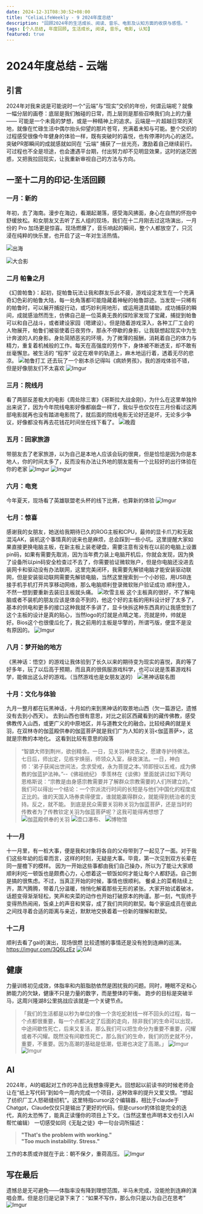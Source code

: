 ```yaml
---
date: 2024-12-31T08:30:52+08:00
title: "CeliaLifeWeekly - 9 2024年度总结"
description: "回顾2024年的生活成长、阅读、音乐、电影及认知方面的收获与感悟。"
tags: [个人总结, 年度回顾, 生活成长, 阅读, 音乐, 电影, 认知]
featured: true
---
```



# 2024年度总结 - 云端

## 引言

2024年对我来说是可能说时一个“云端”与“现实”交织的年份，何谓云端呢？就像一幅分层的画卷：底层是我们触碰的日常，而上层则是那些召唤我们向上的力量 —— 可能是一个未竟的梦想，或是一种精神上的追求。云端是一片超越日常的天地，就像在忙碌生活中偶尔抬头仰望的那片苍穹，充满着未知与可能。整个交织的过程感受很像今年健身的体验一样，既有突破时的喜悦，也有停滞时内心的迷茫。突破PR那瞬间的成就感就如同在 “云端” 捕获了一丝光亮，激励着自己继续前行。可过程也不全是坦途，也会遭遇平台期，付出努力却不见明显效果，这时的迷茫困惑，又把我拉回现实，让我重新审视自己的方法与方向。

## 一至十二月的印记-生活回顾  

### 一月：新的
年初，去了海南。漫步在海边，看潮起潮落，感受海风拂面，身心在自然的怀抱中舒缓放松。和女朋友又去听了五人组的现场，我们在十二月刚去过这场演出，一月份的 Pro 加场更是惊喜。现场燃爆了，音乐响起的瞬间，整个人都放空了，只沉浸在纯粹的快乐里，也开启了这一年对生活热情。

![出海](https://i.imgur.com/PBrILTJ.jpg)

![大合影](https://i.imgur.com/wEyFaYE.jpg)

### 二月 帕鲁之月
《幻兽帕鲁》：起初，捉帕鲁玩法让我和群友乐此不疲，游戏设定发生在一个充满奇幻色彩的帕鲁大陆，每一处角落都可能隐藏着神秘的帕鲁踪迹。当发现一只稀有的帕鲁时，可以展开捕捉行动，或巧妙利用地形，或运用道具辅助，成功捕获的瞬间，成就感油然而生，仿佛自己是一位英勇无畏的探险家发现了宝藏，捕捉到帕鲁可以和自己战斗，或者建设家园（嗯建设）。但是随着游戏深入，各种工厂工会的人物展开，帕鲁们被驱使着日夜劳作，那永不停歇的身影，让我联想起现实中为生计奔波的人的身影。身处简陋恶劣的环境，为了微薄的报酬，消耗着自己的体力与精力，重复着机械般的工作。每天在高强度的劳作下，身体被不断透支，却不敢有丝毫懈怠。被生活的 “程序” 设定在艰辛的轨道上，麻木地运行着，透着无尽的悲凉。
![帕鲁打工](https://i.imgur.com/RmXFcre.jpg)
还去玩了一个剧本杀记得叫《病娇男孩》，我的游戏体验不错，但是好像朋友们不太喜欢
![Imgur](https://i.imgur.com/HlJP0CG.jpg)

### 三月：院线月
看了两部反差极大的电影《周处除三害》《哥斯拉大战金刚》，为什么在这里单独拎出来说了，因为今年院线电影好像都崩盘一样了，我似乎也仅仅在三月份看过这两部电影就再也没有踏进电影院了，就后面的院线电影无论好还是坏，无论多少争议，好像都没有再去花钱花时间坐在线下看了。
![晚霞](https://i.imgur.com/5tpKKLE.jpg)

### 五月：回家旅游
带朋友去了老家旅游，以为自己是本地人应该会玩的很爽，但是恰恰是因为你是本地人，你的时间太多了，反而没有办法让外地的朋友能有一个比较好的出行体验在你的老家
![Imgur](https://i.imgur.com/3Q6LzEz.jpg)
![Imgur](https://i.imgur.com/1D9buyB.jpg)

### 六月：电竞
今年夏天，现场看了英雄联盟老头杯的线下比赛，也算新的体验
![Imgur](https://i.imgur.com/MTpYRnV.jpg)

### 七月：惊喜
感谢我的女朋友，她送给我期待已久的ROG主板和CPU，最帅的显卡爪刀和无敌混沌AK，装机这个事情真的说来也是麻烦，总会踩到一些小坑。这里提醒大家如果直接更换电脑主板，在新主板上装老硬盘，需要注意有没有在以前的电脑上设置pin码，如果有需要先取消，因为当年费力装上电脑开机后，你就会发现，因为换了设备所以pin码安全检查过不去了，你需要验证微软账户，但是你电脑还没进去装网卡和驱动没有办法联网，这里完美闭环，我需要先解锁电脑才能安装驱动联网，但是安装驱动联网需要先解锁电脑，当然这里搜索到一个小妙招，用USB连接手机手机打开共享移动网络，那么电脑顺利登录微软账户验证成功 顺利登入，不然一想到要重新去装旧主板就头痛。
![吹雪主板](https://i.imgur.com/i8EQwyN.jpg)
这个主板真的很好，不了解电脑或者不装机的朋友应该是体会不到的，他这个好的主板的用料设计好了太多了，基本的供电和更多的接口这种我就不多讲了，显卡快拆这种东西真的让我感觉到了这个主板的设计是真的贴心，当然logo的灯就是点睛之笔，亮就是帅，帅就是好。Bios这个也很傻瓜化了，我之前用的主板是华擎的，所谓丐版，便宜不是没有原因的。
![Imgur](https://i.imgur.com/wlIMwDe.jpg)

### 八月：梦开始的地方
《黑神话：悟空》的游戏让我体验到了长久以来的期待变为现实的喜悦，真的等了好多年，玩了以后高于预期，而且真的很佩服游戏科学，也可以说是羡慕游戏科学，能做出这么好的游戏。（当然游戏也是女朋友送的）
![黑神话联名图](https://i.imgur.com/SHOy2nE.jpg)

### 十月：文化与体验
九月一整月都在玩黑神话，十月如约来到黑神话的取景地山西（欠一篇游记，遗憾没有去到小西天）。
去到山西也很有意思，对比之前区西藏看到的藏传佛教，感受佛教传入山西，或更广义的中原地区，并与道教文化的融合。比较经典的就是关羽，在双林寺的伽蓝殿供奉的伽蓝菩萨就是我们广为人知的关羽<伽蓝菩萨>，这就是宗教的本地化。
这看到比较有意思的段落
> “智顗大师到荆州，欲创精舍。一日，见关羽神灵告之，愿建寺护持佛法。七日后，师出定，见栋宇焕丽，师领众入室，昼夜演法。一日，神白师：‘弟子获闻出世间法，念求受戒，永为菩提之本。’师即授以五戒，成为佛教的伽蓝护法神。”--《佛祖统纪》
季羡林在《谈佛》里面就讲过如下两句
> 恩格斯说：“宗教是由身感宗教需要并了解群众宗教需要的人们所建立的。”
> 我们可以得出一个结论：一个宗派流行时间的长短是与他们中国化的程度成正比的。谁的天国入场券卖得便宜，谁就能赢得群众，就能得到统治者的支持。反之，就不能。
到底是民众需要关羽称关羽为伽蓝菩萨，还是当时的传教者为了传教钦定关羽为伽蓝菩萨呢？这我可能得再想想了
![伽蓝殿供奉的关羽](https://i.imgur.com/UZFQ0hZ.jpg)
![壶口瀑布](https://i.imgur.com/Yw05RXI.jpg)、
![博物馆](https://i.imgur.com/MkvFZtW.jpg)

### 十一月
十一月里，有一桩大事，便是我和对象将各自的父母带到了一起见了一面。对于我们这些年幼的后辈而言，这样的时刻，无疑是大事。毕竟，第一次见到双方长辈在同一屋檐下的模样。
因为一开始这些事都由我们自己操办，所以为了能让大家顺顺利利吃一顿饭也是颇费心力，心想着这一顿饭如何才能让每个人都舒适。自己倒是搞的很焦虑。不过，当真正开始的时候，事情也很顺利。
餐桌上的菜肴陆续上齐，蒸汽腾腾，带着几分温暖，悄悄化解着那些无形的紧张。大家开始试着破冰，话题变得渐渐轻松，笑声和夹菜的动作也开始打破原本的拘谨。那一刻，气氛终于变得热热闹闹，饭桌上的声音和笑容，成了我们共同的默契。每个家庭成员在彼此之间找寻着合适的距离与亲近，默默地交换着着一份新的理解和默契。

### 十二月 
顺利去看了gai的演出，现场很燃
比较遗憾的事情还是没有抢到连麻的巡演。https://imgur.com/3Q6LzEz
![GAI](https://i.imgur.com/nf3EMWK.jpg)

## 健康  

力量训练初见成效，体脂率和内脏脂肪依然是困扰我的问题。同时，睡眠不足和心肺能力的欠缺，健康不只是力量的数字，而是整体的平衡。
跑步的目标是突破半马，这周兴隆湖8公里挑战应该就是一个关键节点。

> 「我们的生活都是以秒为单位的像一个贪吃蛇射线一样不回头的过程，每一个点都很重要，每一个点都决定了后面的走向，除非我们的生命可以出现，中途间歇性死亡，后来又复活，那么我们可以把生命分为重要不重要，闪耀或者不闪耀。既然没有间歇性死亡，那么我们的生命，我们的历史就不分，重要，不重要。因为高潮的基础是低潮，低潮也决定了高潮。」
![Imgur](https://i.imgur.com/l8pQ0b9.jpg)
![Imgur](https://i.imgur.com/eEBFkf7.jpg)

## AI  
2024年，AI的崛起对工作的冲击比我想象得更大。回想起以前读书的时候老师会让在“纸上写代码”到如今一周内完成一个项目，这种效率的提升又爱又恨。“想起了纺织厂工人怒砸缝纫机”。这里特指cursor这个编辑器，相比于claude于Chatgpt，Claude仅仅只是输出了更好的代码，但是cursor的体验是完全的迭代，真的太恐怖了，能真正读懂你的项目上下文。（当然这里也声明本文也引入AI帮忙编辑）
一切感受如同《无耻之徒》中一句台词所描述：

> **"That's the problem with working."**  
> **"Too much instability. Stress."**

工作的本质或许就在于此：朝不保夕，重荷高压。
![Imgur](https://i.imgur.com/fBeXO0F.jpg)

## 写在最后
遗憾总是无可避免——体脂率没有降到理想范围，半马未完成，没能抢到连麻的演唱会票。但是总归是记录下来了：“如果不写作，那么你只是以为自己在思考”
![Imgur](https://i.imgur.com/HEcJPuO.jpg)